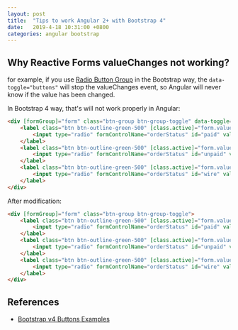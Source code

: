 ```yaml
---
layout: post
title:  "Tips to work Angular 2+ with Bootstrap 4"
date:   2019-4-18 10:31:00 +0800
categories: angular bootstrap
---
```

## Why Reactive Forms valueChanges not working?

for example, if you use [Radio Button Group](https://getbootstrap.com/docs/4.3/components/buttons/) in the Bootstrap way, the `data-toggle="buttons"` will stop the valueChanges event, so Angular will never know if the value has been changed.

In Bootstrap 4 way, that's will not work properly in Angular:
```html
<div [formGroup]="form" class="btn-group btn-group-toggle" data-toggle="buttons">
	<label class="btn btn-outline-green-500" [class.active]="form.value.orderStatus === 'paid'" for="paid">
		<input type="radio" formControlName="orderStatus" id="paid" value="paid">Paid
	</label>
	<label class="btn btn-outline-green-500" [class.active]="form.value.orderStatus === 'unpaid'" for="unpaid">
		<input type="radio" formControlName="orderStatus" id="unpaid" value="unpaid">Unpaid
	</label>
	<label class="btn btn-outline-green-500" [class.active]="form.value.orderStatus === 'wire'" for="wire">
		<input type="radio" formControlName="orderStatus" id="wire" value="wire">Wire transfer
	</label>
</div>
```

After modification:
```html
<div [formGroup]="form" class="btn-group btn-group-toggle">
	<label class="btn btn-outline-green-500" [class.active]="form.value.orderStatus === 'paid'" for="paid">
		<input type="radio" formControlName="orderStatus" id="paid" value="paid">Paid
	</label>
	<label class="btn btn-outline-green-500" [class.active]="form.value.orderStatus === 'unpaid'" for="unpaid">
		<input type="radio" formControlName="orderStatus" id="unpaid" value="unpaid">Unpaid
	</label>
	<label class="btn btn-outline-green-500" [class.active]="form.value.orderStatus === 'wire'" for="wire">
		<input type="radio" formControlName="orderStatus" id="wire" value="wire">Wire transfer
	</label>
</div>
```

## References
- [Bootstrap v4 Buttons Examples](https://getbootstrap.com/docs/4.3/components/buttons/)